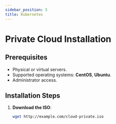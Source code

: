 ```yaml
---
sidebar_position: 5
title: Kubernetes
---
```


# Private Cloud Installation

## Prerequisites

- Physical or virtual servers.
- Supported operating systems: **CentOS**, **Ubuntu**.
- Administrator access.

## Installation Steps

1. **Download the ISO**:
   ```bash
   wget http://example.com/cloud-private.iso
   ```